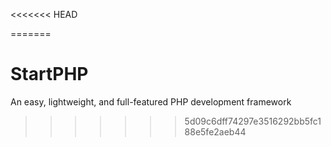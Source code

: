 <<<<<<< HEAD
<!-- @Frame Name     StartPHP-->
<!-- @Copyright    Cat Catalpa Vitality (Shanghai) Infomation & Technology Co., Ltd-->
<!-- @Official SIte     https://startphp.catcatalpa.com-->
<!-- @This website is generated by the SartPHP Framework,commercial use is prohibited without the permission of the copyright owner-->
<!-- 1.如需获取授权码，请访问https://startphp.catcatalpa.com/authorization-->
<!-- 2.若无特殊情况，请勿擅自改动系统默认配置。-->
<!-- 3.如果需要再次执行安装程序，请删除cache目录下的installed.lock文件。-->
<!-- 4.本框架归属猫梓元气（上海）信息科技有限公司版权所有，未经允许，禁止用于商业用途。-->
<!-- 5.添加自定义页面直接在app/defalut(系统对应的模板文件夹)中添加即可，如需传递自定义参数，请在controller文件夹中添加与自定义页面同名文件，文件标准格式如下，将要定义和赋值的变量写在main方法中即可，擅自改动文件格式可能会造成系统无法正常加载页面等错误-->
<!-- controller文件格式：-->
<!-- class Index_Controller{-->
<!--        public function main(array $getVars) {-->
<!--        $view = new View_Model($template);-->
<!--     }-->
<!--}-->
=======
# StartPHP
An easy, lightweight, and full-featured PHP development framework
>>>>>>> 5d09c6dff74297e3516292bb5fc188e5fe2aeb44

